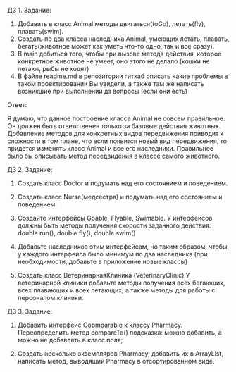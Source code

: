 ДЗ 1.
Задание:
1) Добавить в класс Animal методы двигаться(toGo), летать(fly), плавать(swim).
2) Создать по два класса
   наследника Animal, умеющих летать, плавать, бегать(животное может как уметь что-то одно, так и все сразу).
3) В main добиться того, чтобы при вызове метода действия, которое конкретное животное не умеет, оно этого не делало (кошки не летают, рыбы не ходят)
4) В файле readme.md в репозитории гитхаб описать
   какие проблемы в таком проектировании Вы увидели,
   а также там же написать возникшие при выполнении дз вопросы
   (если они есть)

Ответ:

Я думаю, что данное построение  класса Animal не совсем правильное. Он должен быть
ответственен только за базовые действия животных. 
Добавление методов для конкретных видов передвижения приводит к сложности в том плане, что
если появится новый вид передвижения, то придется изменять класс Animal и все его наследники.
Правильнее было бы описывать метод передвидения в классе самого животного.

ДЗ 2.
Задание:
1) Создать класс Doctor и подумать над его состоянием и поведением. 
2) Создать класс Nurse(медсестра) и подумать над его состоянием и поведением.

3) Создайте интерфейсы Goable, Flyable, Swimable. У интерфейсов должны быть
методы получения скорости заданного действия: double run(), double fly(), double swim()

4) Добавьте наследников этим интерфейсам, но таким образом,
чтобы у каждого интерфейса было минимум по два наследника (при необходимости, добавьте в приложение новые классы)

5) Создать класс ВетеринарнаяКлиника (VeterinaryClinic)
У ветеринарной клиники добавьте методы получения всех бегающих, всех плавающих и всех летающих, 
а также методы для работы с персоналом клиники.

ДЗ 3.
Задание:
1) Добавить интерфейс Copmparable<Pharmacy> к классу Pharmacy. Переопределить метод compareTo()
подсказка: можно добавить, а можно не добавлять в класс поля;

2) Создать несколько экземпляров Pharmacy, добавить их в ArrayList,
написать метод, выводящий Pharmacy в отсортированном виде.
